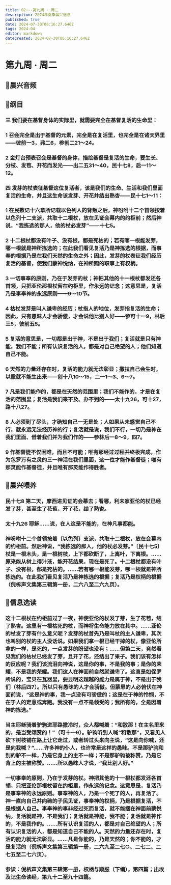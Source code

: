```yaml
---
title: 02---第九周 · 周二
description: 2024年夏季晨兴信息
published: true
date: 2024-07-30T06:16:27.646Z
tags: 2024-04
editor: markdown
dateCreated: 2024-07-30T06:16:27.646Z
---
```


# 第九周 · 周二
## 🎵晨兴音频

## 📖纲目

### 三    我们要在基督身体的实际里，就需要完全在基督复活的生命里：

### 1    召会完全是出于基督的元素，完全是在复活里，也完全是在诸天界里——彼前一3，弗二6，参创二21～24。

### 2    金灯台预表召会是基督的身体，描绘基督是复活的生命，要生长、分枝、发苞、开花而发光——出二五31～40，民十七8，启一11～12。

### 四    发芽的杖表征基督这位复活者，该是我们的生命、生活和我们里面复活的生命，并且这生命该发芽、开花并结出熟杏——民十七1～11：

### 1    在民数记十六章所记载以色列人的背叛之后，神吩咐十二个首领按着以色列十二支派，共取十二根杖，放在见证会幕内的约柜前；然后神说，“我拣选的那人，他的杖必发芽”——十七5。

### 2    十二根杖都没有叶子、没有根，都是死枯的；若有哪一根能发芽，哪一根就是神所拣选的；在此我们看见复活乃是神拣选的根据，而事奉的根据乃是在我们天然的生命之外；因此，发芽的杖表征我们经历复活的基督，使我们蒙神悦纳，在神所赐的职事上有权柄。

### 3    一切事奉的原则，乃在于发芽的杖；神把其他的十一根杖都发还各首领，只把亚伦那根杖留在约柜里，作永远的记念；这意思是，复活乃是事奉神的永远原则——9～10节。

### 4    枯杖发芽是叫人谦卑的经历；杖指人的地位，发芽指复活的生命；因此，只有愚昧人才会骄傲，才会说他比别人好——参可十一9，林后三5，彼前五5。

### 5    复活的意思是，一切都是出于神，不是出于我们；复活就是只有神能，我们不能；所有认识复活的人，都是对自己绝望的人；他们知道自己不能。

### 6    天然的力量还存在时，复活的能力就无法彰显；撒拉自己会生时，以撒就不能生出来——创十八10～15，二一1～3、6～7。

### 7    凡是我们能作的，都是在天然的范围里；我们不能作的，才是在复活的范围里；复活是我们来不及、办不到的——太十九26，可十27，路十八27。

### 8    人必须到了尽头，才确知自己一无是处；人如果从未感觉自己不行，就永远无法经历神的行；复活就是说，我们不行，一切乃是神在我们里面、借着我们并为我们作的——参林后一8～9，四7。

### 9    作基督徒不仅困难，而且不可能；唯有那经过过程并终极完成，作为包罗万有之灵的三一神活在我们里面，这一位才能作基督徒；唯有那灵能作基督徒，并且唯有那灵能作得胜者。

## 📖晨兴喂养

### 民十七8    第二天，摩西进见证的会幕去；看哪，利未家亚伦的杖已经发了芽，甚至生了花苞，开了花，结了熟杏。

### 太十九26    耶稣……说，在人这是不能的，在神凡事都能。

### 神吩咐十二个首领按着〔以色列〕支派，共取十二根杖，放在会幕内的约柜前。然后神说，“我拣选的那人，他的杖必发芽。”〔民十七5〕杖是一根木头，是一根树枝，上下都砍断了，上离叶，下离根。……原来能从树上得汁液，能开花结果，现在是死了。十二根杖都没有叶子、没有根，都是死枯的。……若有哪一根能发芽，哪一根就是神所拣选的。在此我们看见复活乃是神拣选的根据；复活乃是权柄的根据（倪柝声文集第三辑第一册，二六八至二六九页）。

## 📖信息选读

### 这十二根杖在约柜前过了一夜，神使亚伦的杖发了芽，生了花苞，结了熟杏。这里有一根枯死的杖，而神将生命能力放在其中。……亚伦的杖发了芽有什么意义呢？发芽的杖首先乃是叫杖的主人谦卑，其次也叫别的杖的主人没话说。如果我们拿一根已经干掉的杖，像亚伦所拿的一样，是死的，一点发芽的盼望也没有；……但第二天，竟然看见我们的枯杖已经发了芽，且开了花，还结出了果子。我们该有怎样的反应呢？我们该流泪向神说，这是你的事，不是我的事；是你的荣耀，不是我的荣耀。我们这人在神面前自然就谦卑了。这真是如保罗所说的，宝贝在瓦器里，要显明这超越的能力是属于神，不是出于我们（林后四7）。所以只有愚昧的人才会骄傲。但蒙恩的人必俯伏在神面前说，“这是神的事，我一点没有可骄傲的；这是在于神的怜悯，不在于人的定意或奔跑。我没有一点不是领受的；我所有的，全是因着神的拣选。”

### 当主耶稣骑着驴驹进耶路撒冷时，众人都喊着：“和散那！在主名里来的，是当受颂赞的！”（可十一9）。驴驹听到人喊“和散那”，又看见人砍下树枝铺在路上让它走过，或者转过头来向主说，“这是向你喊，还是向我喊？”……许多神的仆人，也许常是这样的愚昧。不是那驴驹和别的驴不一样，乃是它身上的主不一样；不是那驴驹被称赞，乃是它背上的主被称赞。……所以愚昧人才说，“我比别人好。”

### 一切事奉的原则，乃在于发芽的杖。神把其他的十一根杖都发还各首领，只把亚伦那根杖留在约柜里，作永远的记念。这意思是，复活乃是事奉神的永远原则。事奉神的人，乃是一个死了的人，再复活了。神一直向自己并向祂的子民见证，事奉神的权柄，乃是根据复活，不是根据人自己。事奉神的事非经过死而复活，就不能摆在神面前蒙悦纳。复活就是神，不是我们；复活就是神能，我不能；复活就是神作的，不是我作的。……所有认识复活的人，都是对自己绝望的人；所有认识复活的人，都是知道自己不能的人。天然的力量还存在时，复活的能力就无法彰显。……凡是你能的，乃是天然的；你不能的，才是复活的（倪柝声文集第三辑第一册，二六九至二七○、二七二、二七五至二七六页）。

### 参读：倪柝声文集第三辑第一册，权柄与顺服（下编），第四篇；出埃及记生命读经，第九十二至九十四篇。

<!-- Google tag (gtag.js) -->
<script async src="https://www.googletagmanager.com/gtag/js?id=G-1P8709Z16T"></script>
<script>
  window.dataLayer = window.dataLayer || [];
  function gtag(){dataLayer.push(arguments);}
  gtag('js', new Date());

  gtag('config', 'G-1P8709Z16T');
</script>